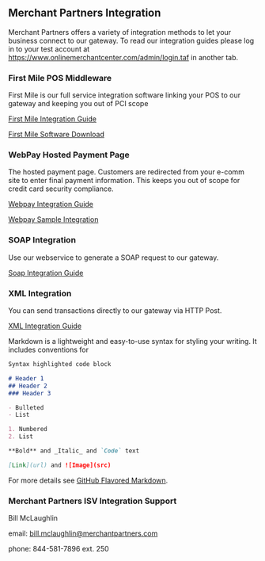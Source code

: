 ## Merchant Partners Integration

Merchant Partners offers a variety of integration methods to let your business connect to our gateway. To read our integration guides please log in to your test account at https://www.onlinemerchantcenter.com/admin/login.taf in another tab.

### First Mile POS Middleware

First Mile is our full service integration software linking your POS to our gateway and keeping you out of PCI scope

[First Mile Integration Guide](https://github.com/bill-integration/Integration-Guides/blob/master/First%20Mile/I_first_mile_middleware_guide%20(3).pdf)

[First Mile Software Download](https://www.onlinemerchantcenter.com/docs/first_mile_middleware.taf)

### WebPay Hosted Payment Page

The hosted payment page. Customers are redirected from your e-comm site to enter final payment information. This keeps you out of scope for credit card security compliance.

[Webpay Integration Guide](https://www.onlinemerchantcenter.com/docs/isv/I_WebPay_Integration_Guide.pdf)

[Webpay Sample Integration](https://github.com/bill-integration/Webpay-Sample-Integration)

### SOAP Integration

Use our webservice to generate a SOAP request to our gateway.

[Soap Integration Guide](https://www.onlinemerchantcenter.com/docs/isv/I_SOAP_Integration_Guide.pdf)

### XML Integration

You can send transactions directly to our gateway via HTTP Post.

[XML Integration Guide](https://www.onlinemerchantcenter.com/docs/isv/I_XML_Integration_Guide.pdf)

Markdown is a lightweight and easy-to-use syntax for styling your writing. It includes conventions for

```markdown
Syntax highlighted code block

# Header 1
## Header 2
### Header 3

- Bulleted
- List

1. Numbered
2. List

**Bold** and _Italic_ and `Code` text

[Link](url) and ![Image](src)
```

For more details see [GitHub Flavored Markdown](https://guides.github.com/features/mastering-markdown/).


### Merchant Partners ISV Integration Support

  Bill McLaughlin

  email: bill.mclaughlin@merchantpartners.com

  phone: 844-581-7896 ext. 250 

